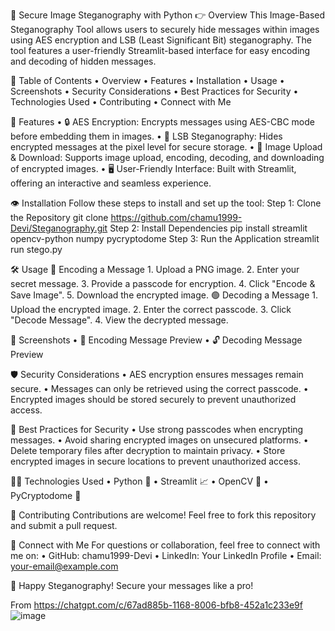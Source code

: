 🌟 Secure Image Steganography with Python
👉 Overview
This Image-Based Steganography Tool allows users to securely hide messages within images using AES encryption and LSB (Least Significant Bit) steganography. The tool features a user-friendly Streamlit-based interface for easy encoding and decoding of hidden messages.

📖 Table of Contents
	• Overview
	• Features
	• Installation
	• Usage
	• Screenshots
	• Security Considerations
	• Best Practices for Security
	• Technologies Used
	• Contributing
	• Connect with Me

💪 Features
	• 🔒 AES Encryption: Encrypts messages using AES-CBC mode before embedding them in images.
	• 🎨 LSB Steganography: Hides encrypted messages at the pixel level for secure storage.
	• 📂 Image Upload & Download: Supports image upload, encoding, decoding, and downloading of encrypted images.
	• 🖥️ User-Friendly Interface: Built with Streamlit, offering an interactive and seamless experience.

👁 Installation
Follow these steps to install and set up the tool:
Step 1: Clone the Repository
git clone https://github.com/chamu1999-Devi/Steganography.git
Step 2: Install Dependencies
pip install streamlit opencv-python numpy pycryptodome
Step 3: Run the Application
streamlit run stego.py

🛠️ Usage
🔵 Encoding a Message
	1. Upload a PNG image.
	2. Enter your secret message.
	3. Provide a passcode for encryption.
	4. Click "Encode & Save Image".
	5. Download the encrypted image.
🟢 Decoding a Message
	1. Upload the encrypted image.
	2. Enter the correct passcode.
	3. Click "Decode Message".
	4. View the decrypted message.

📸 Screenshots
	• 🌟 Encoding Message Preview
	• 🔓 Decoding Message Preview

🛡️ Security Considerations
	• AES encryption ensures messages remain secure.
	• Messages can only be retrieved using the correct passcode.
	• Encrypted images should be stored securely to prevent unauthorized access.

🔐 Best Practices for Security
	• Use strong passcodes when encrypting messages.
	• Avoid sharing encrypted images on unsecured platforms.
	• Delete temporary files after decryption to maintain privacy.
	• Store encrypted images in secure locations to prevent unauthorized access.

👨‍💻 Technologies Used
	• Python 🐍
	• Streamlit 📈
	• OpenCV 🎥
	• PyCryptodome 🔑

🤝 Contributing
Contributions are welcome! Feel free to fork this repository and submit a pull request.

👤 Connect with Me
For questions or collaboration, feel free to connect with me on:
	• GitHub: chamu1999-Devi
	• LinkedIn: Your LinkedIn Profile
	• Email: your-email@example.com

🚀 Happy Steganography! Secure your messages like a pro!

From <https://chatgpt.com/c/67ad885b-1168-8006-bfb8-452a1c233e9f> 
![image](https://github.com/user-attachments/assets/25ca2f4c-e264-4224-87c7-c554a36fff23)
